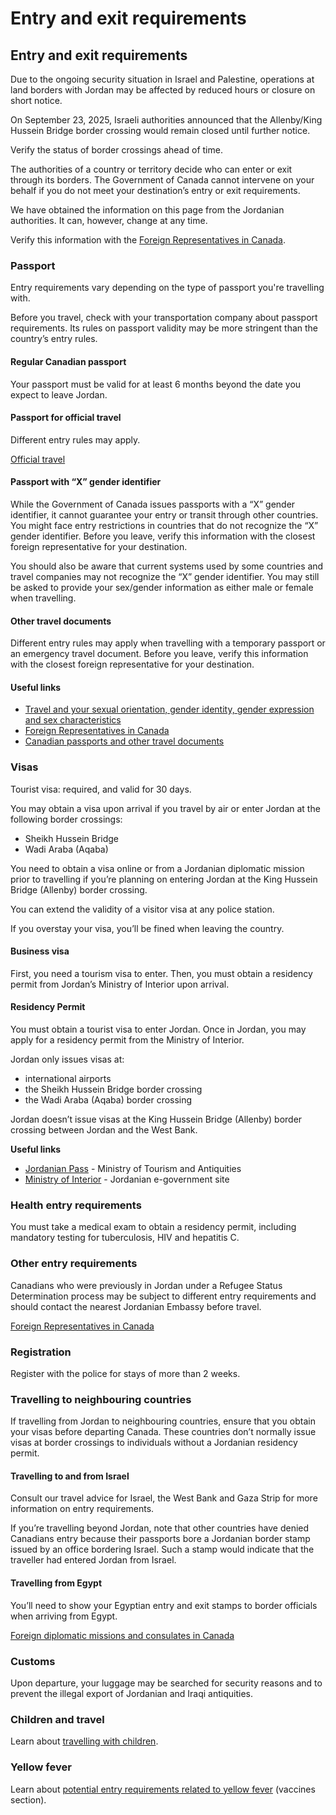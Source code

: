 # Entry and exit requirements

## Entry and exit requirements

Due to the ongoing security situation in Israel and Palestine, operations at land borders with Jordan may be affected by reduced hours or closure on short notice.

On September 23, 2025, Israeli authorities announced that the Allenby/King Hussein Bridge border crossing would remain closed until further notice.

Verify the status of border crossings ahead of time.

The authorities of a country or territory decide who can enter or exit through its borders. The Government of Canada cannot intervene on your behalf if you do not meet your destination’s entry or exit requirements.

We have obtained the information on this page from the Jordanian authorities. It can, however, change at any time.

Verify this information with the [Foreign Representatives in Canada](https://www.international.gc.ca/protocol-protocole/reps.aspx?lang=eng).

### Passport

Entry requirements vary depending on the type of passport you're travelling with.

Before you travel, check with your transportation company about passport requirements. Its rules on passport validity may be more stringent than the country’s entry rules.

#### Regular Canadian passport

Your passport must be valid for at least 6 months beyond the date you expect to leave Jordan.

#### Passport for official travel

Different entry rules may apply.

[Official travel](https://www.canada.ca/en/immigration-refugees-citizenship/services/canadian-passports/official-travel.html)

#### Passport with “X” gender identifier

While the Government of Canada issues passports with a “X” gender identifier, it cannot guarantee your entry or transit through other countries. You might face entry restrictions in countries that do not recognize the “X” gender identifier. Before you leave, verify this information with the closest foreign representative for your destination.

You should also be aware that current systems used by some countries and travel companies may not recognize the “X” gender identifier. You may still be asked to provide your sex/gender information as either male or female when travelling.

#### Other travel documents

Different entry rules may apply when travelling with a temporary passport or an emergency travel document. Before you leave, verify this information with the closest foreign representative for your destination.

#### Useful links

* [Travel and your sexual orientation, gender identity, gender expression and sex characteristics](https://travel.gc.ca/travelling/health-safety/lgbt-travel)
* [Foreign Representatives in Canada](https://www.international.gc.ca/protocol-protocole/reps.aspx?lang=eng)
* [Canadian passports and other travel documents](http://www.canada.ca/passport)

### Visas

Tourist visa: required, and valid for 30 days.

You may obtain a visa upon arrival if you travel by air or enter Jordan at the following border crossings:

* Sheikh Hussein Bridge
* Wadi Araba (Aqaba)

You need to obtain a visa online or from a Jordanian diplomatic mission prior to travelling if you’re planning on entering Jordan at the King Hussein Bridge (Allenby) border crossing.

You can extend the validity of a visitor visa at any police station.

If you overstay your visa, you’ll be fined when leaving the country.

#### Business visa

First, you need a tourism visa to enter. Then, you must obtain a residency permit from Jordan’s Ministry of Interior upon arrival.

#### Residency Permit

You must obtain a tourist visa to enter Jordan. Once in Jordan, you may apply for a residency permit from the Ministry of Interior.

Jordan only issues visas at:

* international airports
* the Sheikh Hussein Bridge border crossing
* the Wadi Araba (Aqaba) border crossing

Jordan doesn’t issue visas at the King Hussein Bridge (Allenby) border crossing between Jordan and the West Bank.

**Useful links**

* [Jordanian Pass](https://jordanpass.jo/Default.aspx) - Ministry of Tourism and Antiquities
* [Ministry of Interior](http://www.jordan.gov.jo/wps/portal/!ut/p/b1/04_SjzQ1MrY0szA2NNWP0I_KSyzLTE8syczPS8wB8aPM4sMsvS3CvN0NDdzDDAwMPJ2C_SzNQt2N_J3N9YNT8_RzoxwVAeilW38!/?lang=en&title=Visitors&category=Accommodation%20in%20Jordan) - Jordanian e-government site

### Health entry requirements

You must take a medical exam to obtain a residency permit, including mandatory testing for tuberculosis, HIV and hepatitis C.

### Other entry requirements

Canadians who were previously in Jordan under a Refugee Status Determination process may be subject to different entry requirements and should contact the nearest Jordanian Embassy before travel.

[Foreign Representatives in Canada](https://www.international.gc.ca/protocol-protocole/reps.aspx?lang=eng)

### Registration

Register with the police for stays of more than 2 weeks.

### Travelling to neighbouring countries

If travelling from Jordan to neighbouring countries, ensure that you obtain your visas before departing Canada. These countries don’t normally issue visas at border crossings to individuals without a Jordanian residency permit.

#### Travelling to and from Israel

Consult our travel advice for Israel, the West Bank and Gaza Strip for more information on entry requirements.

If you’re travelling beyond Jordan, note that other countries have denied Canadians entry because their passports bore a Jordanian border stamp issued by an office bordering Israel. Such a stamp would indicate that the traveller had entered Jordan from Israel.

#### Travelling from Egypt

You’ll need to show your Egyptian entry and exit stamps to border officials when arriving from Egypt.

[Foreign diplomatic missions and consulates in Canada](http://www.international.gc.ca/protocol-protocole/reps.aspx?lang=eng)

### Customs

Upon departure, your luggage may be searched for security reasons and to prevent the illegal export of Jordanian and Iraqi antiquities.

### Children and travel

Learn about [travelling with children](http://travel.gc.ca/travelling/children).

### Yellow fever

Learn about [potential entry requirements related to yellow fever](#health) (vaccines section).